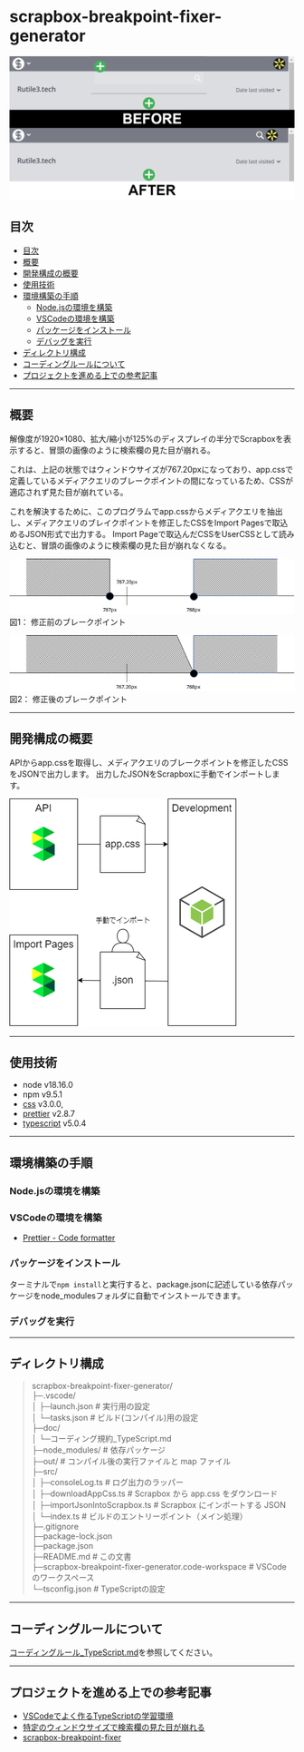 # scrapbox-breakpoint-fixer-generator

![UserCSSの適応前と適応後](img/before-after.png)

## 目次

- [目次](#目次)
- [概要](#概要)
- [開発構成の概要](#開発構成の概要)
- [使用技術](#使用技術)
- [環境構築の手順](#環境構築の手順)
  - [Node.jsの環境を構築](#nodejsの環境を構築)
  - [VSCodeの環境を構築](#vscodeの環境を構築)
  - [パッケージをインストール](#パッケージをインストール)
  - [デバッグを実行](#デバッグを実行)
- [ディレクトリ構成](#ディレクトリ構成)
- [コーディングルールについて](#コーディングルールについて)
- [プロジェクトを進める上での参考記事](#プロジェクトを進める上での参考記事)

--------------------------------------------------

## 概要

解像度が1920×1080、拡大/縮小が125%のディスプレイの半分でScrapboxを表示すると、冒頭の画像のように検索欄の見た目が崩れる。

これは、上記の状態ではウィンドウサイズが767.20pxになっており、app.cssで定義しているメディアクエリのブレークポイントの間になっているため、CSSが適応されず見た目が崩れている。

これを解決するために、このプログラムでapp.cssからメディアクエリを抽出し、メディアクエリのブレイクポイントを修正したCSSをImport Pagesで取込めるJSON形式で出力する。
Import Pageで取込んだCSSをUserCSSとして読み込むと、冒頭の画像のように検索欄の見た目が崩れなくなる。

![修正前のブレイクポイント](img/before-breakpoint.png)
図1： 修正前のブレークポイント

![修正後のブレイクポイント](img/after-breakpoint.png)
図2： 修正後のブレークポイント

--------------------------------------------------

## 開発構成の概要

APIからapp.cssを取得し、メディアクエリのブレークポイントを修正したCSSをJSONで出力します。
出力したJSONをScrapboxに手動でインポートします。  

![開発構成の概要.drawio.png](img/開発構成の概要.drawio.png)

--------------------------------------------------

## 使用技術

- node v18.16.0
- npm v9.5.1
- [css](https://www.npmjs.com/package/css) v3.0.0,
- [prettier](https://www.npmjs.com/package/prettier) v2.8.7
- [typescript](https://www.npmjs.com/package/typescript) v5.0.4

--------------------------------------------------

## 環境構築の手順

### Node.jsの環境を構築

### VSCodeの環境を構築

- [Prettier - Code formatter](https://marketplace.visualstudio.com/items?itemName=esbenp.prettier-vscode)

### パッケージをインストール

ターミナルで`npm install`と実行すると、package.jsonに記述している依存パッケージをnode_modulesフォルダに自動でインストールできます。

### デバッグを実行

--------------------------------------------------

## ディレクトリ構成

> scrapbox-breakpoint-fixer-generator/  
> ├─.vscode/  
> │  ├─launch.json # 実行用の設定  
> │  └─tasks.json # ビルド(コンパイル)用の設定  
> ├─doc/  
> │  └─コーディング規約_TypeScript.md  
> ├─node_modules/ # 依存パッケージ  
> ├─out/ # コンパイル後の実行ファイルと map ファイル  
> ├─src/  
> │  ├─consoleLog.ts # ログ出力のラッパー  
> │  ├─downloadAppCss.ts # Scrapbox から app.css をダウンロード  
> │  ├─importJsonIntoScrapbox.ts # Scrapbox にインポートする JSON  
> │  └─index.ts # ビルドのエントリーポイント（メイン処理）  
> ├─.gitignore  
> ├─package-lock.json  
> ├─package.json  
> ├─README.md # この文書  
> ├─scrapbox-breakpoint-fixer-generator.code-workspace # VSCode のワークスペース  
> └─tsconfig.json # TypeScriptの設定  

--------------------------------------------------

## コーディングルールについて

[コーディングルール_TypeScript.md](doc/コーディングルール_TypeScript.md)を参照してください。

--------------------------------------------------

## プロジェクトを進める上での参考記事

- [VSCodeでよく作るTypeScriptの学習環境](https://blog.mamansoft.net/2020/10/14/vscode-typescript-learning/)
- [特定のウィンドウサイズで検索欄の見た目が崩れる](https://scrapbox.io/forum-jp/特定のウィンドウサイズで検索欄の見た目が崩れる)
- [scrapbox-breakpoint-fixer](https://scrapbox.io/Rutile3Tech/scrapbox-breakpoint-fixer)
